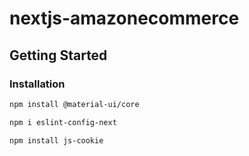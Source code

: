 # nextjs-amazonecommerce

## Getting Started

### Installation
```bash
npm install @material-ui/core

npm i eslint-config-next

npm install js-cookie


